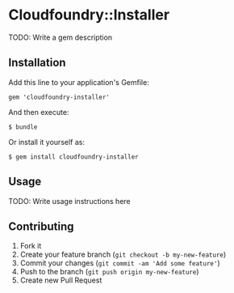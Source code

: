 # Cloudfoundry::Installer

TODO: Write a gem description

## Installation

Add this line to your application's Gemfile:

    gem 'cloudfoundry-installer'

And then execute:

    $ bundle

Or install it yourself as:

    $ gem install cloudfoundry-installer

## Usage

TODO: Write usage instructions here

## Contributing

1. Fork it
2. Create your feature branch (`git checkout -b my-new-feature`)
3. Commit your changes (`git commit -am 'Add some feature'`)
4. Push to the branch (`git push origin my-new-feature`)
5. Create new Pull Request

